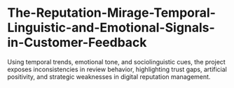 # The-Reputation-Mirage-Temporal-Linguistic-and-Emotional-Signals-in-Customer-Feedback
Using temporal trends, emotional tone, and sociolinguistic cues, the project exposes inconsistencies in review behavior, highlighting trust gaps, artificial positivity, and strategic weaknesses in digital reputation management.
